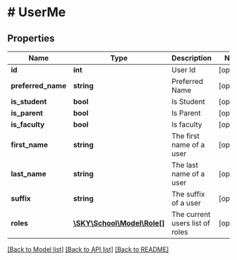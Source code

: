 # # UserMe

## Properties

Name | Type | Description | Notes
------------ | ------------- | ------------- | -------------
**id** | **int** | User Id | [optional]
**preferred_name** | **string** | Preferred Name | [optional]
**is_student** | **bool** | Is Student | [optional]
**is_parent** | **bool** | Is Parent | [optional]
**is_faculty** | **bool** | Is faculty | [optional]
**first_name** | **string** | The first name of a user | [optional]
**last_name** | **string** | The last name of a user | [optional]
**suffix** | **string** | The suffix of a user | [optional]
**roles** | [**\SKY\School\Model\Role[]**](Role.md) | The current users list of roles | [optional]

[[Back to Model list]](../../README.md#models) [[Back to API list]](../../README.md#endpoints) [[Back to README]](../../README.md)

